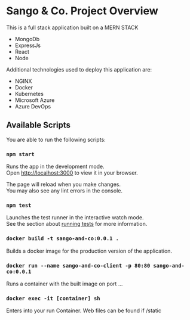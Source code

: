 # Sango & Co. Project Overview

This is a full stack application built on a MERN STACK
* MongoDb
* ExpressJs
* React
* Node

Additional technologies used to deploy this application are:
* NGINX
* Docker
* Kubernetes
* Microsoft Azure
* Azure DevOps

## Available Scripts

You are able to run the following scripts:

### `npm start`

Runs the app in the development mode.\
Open [http://localhost:3000](http://localhost:3000) to view it in your browser.

The page will reload when you make changes.\
You may also see any lint errors in the console.

### `npm test`

Launches the test runner in the interactive watch mode.\
See the section about [running tests](https://facebook.github.io/create-react-app/docs/running-tests) for more information.

### `docker build -t sango-and-co:0.0.1 .`

Builds a docker image for the production version of the application.

### `docker run --name sango-and-co-client -p 80:80 sango-and-co:0.0.1`

Runs a container with the built image on port ...

### `docker exec -it [container] sh`

Enters into your run Container. Web files can be found if /static 

